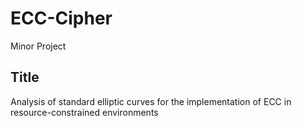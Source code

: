 # ECC-Cipher
Minor Project
## Title
Analysis of standard elliptic curves for the implementation of ECC in resource-constrained environments
